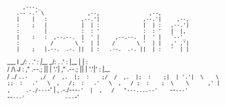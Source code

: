                                                                    
         ,---._                                                    
       .-- -.' \              ,--,                ,--,             
       |    |   :           ,--.'|              ,--.'|     ,--,    
       :    ;   |           |  | :              |  | :   ,--.'|    
       :        |           :  : '              :  : '   |  |,     
       |    :   :  ,--.--.  |  ' |     ,--.--.  |  ' |   `--'_     
       :          /       \ '  | |    /       \ '  | |   ,' ,'|    
       |    ;   |.--.  .-. ||  | :   .--.  .-. ||  | :   '  | |    
   ___ l          \__\/: . .'  : |__  \__\/: . .'  : |__ |  | :    
 /    /\    J   : ," .--.; ||  | '.'| ," .--.; ||  | '.'|'  : |__  
/  ../  `..-    ,/  /  ,.  |;  :    ;/  /  ,.  |;  :    ;|  | '.'| 
\    \         ;;  :   .'   \  ,   /;  :   .'   \  ,   / ;  :    ; 
 \    \      ,' |  ,     .-./---`-' |  ,     .-./---`-'  |  ,   /  
  "---....--'    `--`---'            `--`---'             ---`-'   
                                                                   
